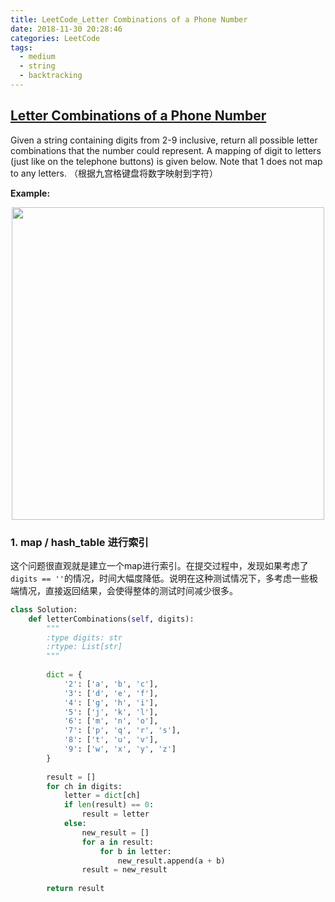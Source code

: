 ```yaml
---
title: LeetCode_Letter Combinations of a Phone Number
date: 2018-11-30 20:28:46
categories: LeetCode
tags: 
  - medium
  - string
  - backtracking
---
```


## [Letter Combinations of a Phone Number](https://leetcode.com/problems/letter-combinations-of-a-phone-number/)

Given a string containing digits from 2-9 inclusive, return all possible letter combinations that the number could represent. A mapping of digit to letters (just like on the telephone buttons) is given below. Note that 1 does not map to any letters.
（根据九宫格键盘将数字映射到字符）

<!--more-->

**Example:** 

<div align=center>
	<img src="/images/leetcode_17.png" width = "500" align=center/>
</div>

### 1. map / hash_table 进行索引
这个问题很直观就是建立一个map进行索引。在提交过程中，发现如果考虑了`digits == ''`的情况，时间大幅度降低。说明在这种测试情况下，多考虑一些极端情况，直接返回结果，会使得整体的测试时间减少很多。

```python
class Solution:
    def letterCombinations(self, digits):
        """
        :type digits: str
        :rtype: List[str]
        """
        
        dict = {
            '2': ['a', 'b', 'c'],
            '3': ['d', 'e', 'f'],
            '4': ['g', 'h', 'i'],
            '5': ['j', 'k', 'l'],
            '6': ['m', 'n', 'o'],
            '7': ['p', 'q', 'r', 's'],
            '8': ['t', 'u', 'v'],
            '9': ['w', 'x', 'y', 'z']
        }
        
        result = []
        for ch in digits:
            letter = dict[ch]
            if len(result) == 0:
                result = letter
            else:
                new_result = []
                for a in result:
                    for b in letter:
                        new_result.append(a + b)
                result = new_result
                
        return result 
```